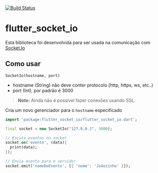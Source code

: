 [![Build Status](https://travis-ci.org/dart-lang/http.svg?branch=master)](https://travis-ci.org/dart-lang/http)

# flutter_socket_io

Esta biblioteca foi desenvolvida para ser usada na comunicação com [Socket.Io][]

[Socket.Io]: https://socket.io/

## Como usar

`SocketIo(hostname, port)`
* hostname (String) não deve conter protocolo (http, https, ws, etc..)
* port (Int), por padrão é 3000

> **Note:** Ainda não é possível fazer conexões usando SSL.

Cria um novo gerenciador para o `hostname` especificado

```dart
import 'package:flutter_socket_io/flutter_socket_io.dart';

final socket = new SocketIo("127.0.0.1", 3000);

// Escuta eventos no socket
socket.on('evento', (data){
  print(data);
});

// Envia evento para o servidor
socket.emit('nomeDoEvento', [{ 'nome': 'Joãozinho' }]);
```